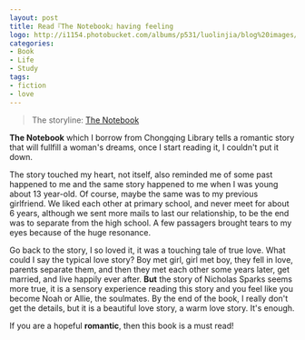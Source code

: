 ```yaml
---
layout: post
title: Read『The Notebook』having feeling
logo: http://i1154.photobucket.com/albums/p531/luolinjia/blog%20images/1217_zpsfbf55d8a.jpg
categories:
- Book
- Life
- Study
tags:
- fiction
- love
---
```


> The storyline: [The Notebook](http://en.wikipedia.org/wiki/The_Notebook_(novel))

**The Notebook** which I borrow from Chongqing Library tells a romantic story that will fullfill a woman's dreams, once I start reading it, I couldn't put it down.  

The story touched my heart, not itself, also reminded me of some past happened to me and the same story happened to me when I was young about 13 year-old. Of course, maybe the same was to my previous girlfriend. We liked each other at primary school, and never meet for about 6 years, although we sent more mails to last our relationship, to be the end was to separate from the high school. A few passagers brought tears to my eyes because of the huge resonance.  

Go back to the story, I so loved it, it was a touching tale of true love. What could I say the typical love story? Boy met girl, girl met boy, they fell in love, parents separate them, and then they met each other some years later, get married, and live happily ever after. **But** the story of Nicholas Sparks seems more true, it is a sensory experience reading this story and you feel like you become Noah or Allie, the soulmates. By the end of the book, I really don't get the details, but it is a beautiful love story, a warm love story. It's enough.  

If you are a hopeful **romantic**, then this book is a must read!
